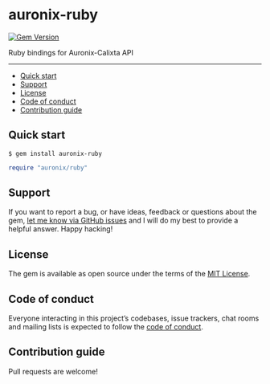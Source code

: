 # auronix-ruby

[![Gem Version](https://badge.fury.io/rb/auronix-ruby.svg)](https://rubygems.org/gems/auronix-ruby)

Ruby bindings for Auronix-Calixta API

---

- [Quick start](#quick-start)
- [Support](#support)
- [License](#license)
- [Code of conduct](#code-of-conduct)
- [Contribution guide](#contribution-guide)

## Quick start

```
$ gem install auronix-ruby
```

```ruby
require "auronix/ruby"
```

## Support

If you want to report a bug, or have ideas, feedback or questions about the gem, [let me know via GitHub issues](https://github.com/fruizg0302/auronix-ruby/issues/new) and I will do my best to provide a helpful answer. Happy hacking!

## License

The gem is available as open source under the terms of the [MIT License](LICENSE.txt).

## Code of conduct

Everyone interacting in this project’s codebases, issue trackers, chat rooms and mailing lists is expected to follow the [code of conduct](CODE_OF_CONDUCT.md).

## Contribution guide

Pull requests are welcome!
